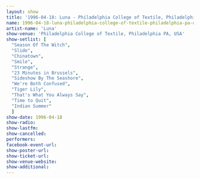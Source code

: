 ```yaml
---
layout: show
title: '1996-04-18: Luna - Philadelphia College of Textile, Philadelphia PA, USA'
name: 1996-04-18-luna-philadelphia-college-of-textile-philadelphia-pa-usa
artist-name: 'Luna'
show-venue: 'Philadelphia College of Textile, Philadelphia PA, USA'
show-setlist: [
  "Season Of The Witch",
  "Slide",
  "Chinatown",
  "Smile",
  "Strange",
  "23 Minutes in Brussels",
  "Sideshow By The Seashore",
  "We're Both Confused",
  "Tiger Lily",
  "That's What You Always Say",
  "Time to Quit",
  "Indian Summer"
  ]
show-date: 1996-04-18
show-radio: 
show-lastfm: 
show-cancelled: 
performers: 
facebook-event-url: 
show-poster-url: 
show-ticket-url: 
show-venue-website: 
show-additional: 
---
```


